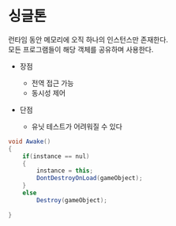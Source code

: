 # 싱글톤 
런타임 동안 메모리에 오직 하나의 인스턴스만 존재한다.  
모든 프로그램들이 해당 객체를 공유하며 사용한다.  


- 장점  
    - 전역 접근 가능  
    - 동시성 제어
    
- 단점
    - 유닛 테스트가 어려워질 수 있다  

```C#
void Awake()
{
    if(instance == nul)
    {
        instance = this;
        DontDestroyOnLoad(gameObject);
    }
    else
        Destroy(gameObject);
    
}
```
